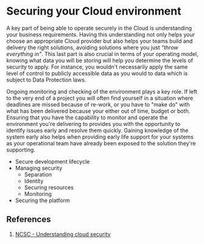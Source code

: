 # Securing your Cloud environment

A key part of being able to operate securely in the Cloud is understanding your business requirements. Having this understanding not only helps your choose an appropriate Cloud provider but also helps your teams build and delivery the right solutions, avoiding solutions where you just *"throw everything in"*. This last part is also crucial in terms of your operating model, knowing what data you will be storing will help you determine the levels of security to apply. For instance, you wouldn't necessarily apply the same level of control to publicly accessible data as you would to data which is subject to Data Protection laws.

Ongoing monitoring and checking of the environment plays a key role. If left to the very end of a project you will often find yourself in a situation where deadlines are missed because of re-work, or you have to "make do" with what has been delivered because your either out of time, budget or both. Ensuring that you have the capability to monitor and operate the environment you're delivering to provides you with the opportunity to identify issues early and resolve them quickly. Gaining knowledge of the system early also helps when providing early life support for your systems as your operational team have already been exposed to the solution they're supporting.

* Secure development lifecycle
* Managing security
  * Separation
  * Identity
  * Securing resources
  * Monitoring
* Securing the platform

## References

1. [NCSC - Understanding cloud security](https://www.ncsc.gov.uk/guidance/introduction-understanding-cloud-security)